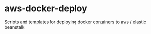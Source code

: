 # aws-docker-deploy
Scripts and templates for deploying docker containers to aws / elastic beanstalk
